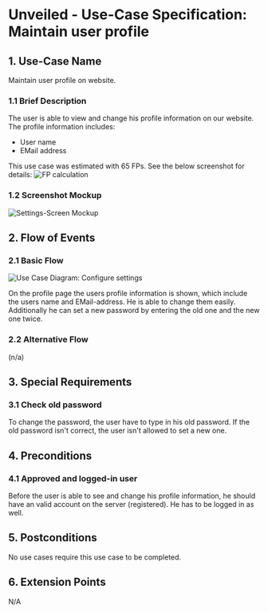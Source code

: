 # Unveiled - Use-Case Specification: Maintain user profile

## 1. Use-Case Name
Maintain user profile on website.

### 1.1 Brief Description
The user is able to view and change his profile information on our website. The profile information includes:

- User name
- EMail address

This use case was estimated with 65 FPs. See the below screenshot for details:
![][fp calculation]

### 1.2 Screenshot Mockup

![][screenshot]

## 2. Flow of Events
### 2.1 Basic Flow

![][basic flow]

On the profile page the users profile information is shown, which include the users name and EMail-address. He is able to change them easily.
Additionally he can set a new password by entering the old one and the new one twice.

### 2.2 Alternative Flow
(n/a)

## 3. Special Requirements
### 3.1 Check old password
To change the password, the user have to type in his old password. If the old password isn't correct, the user isn't allowed to set a new one.

## 4. Preconditions
### 4.1 Approved and logged-in user
Before the user is able to see and change his profile information, he should have an valid account on the server (registered). He has to be logged in as well.

## 5. Postconditions
No use cases require this use case to be completed.

## 6. Extension Points
N/A

<!-- Link definitions: -->
[basic flow]: https://raw.githubusercontent.com/SAS-Systems/Unveiled-Documentation/master/Bilder/UC_Diagrams/UC_Diagram_Maintain_profile.png "Use Case Diagram: Configure settings"

[screenshot]: https://raw.githubusercontent.com/SAS-Systems/Unveiled-Documentation/master/Bilder/Screenshots_website/maintain_profile.PNG "Settings-Screen Mockup"

[fp calculation]: https://raw.githubusercontent.com/SAS-Systems/Unveiled-Documentation/master/Bilder/FP%20calculation/FP_maintain_user_profile.PNG "FP calculation"
